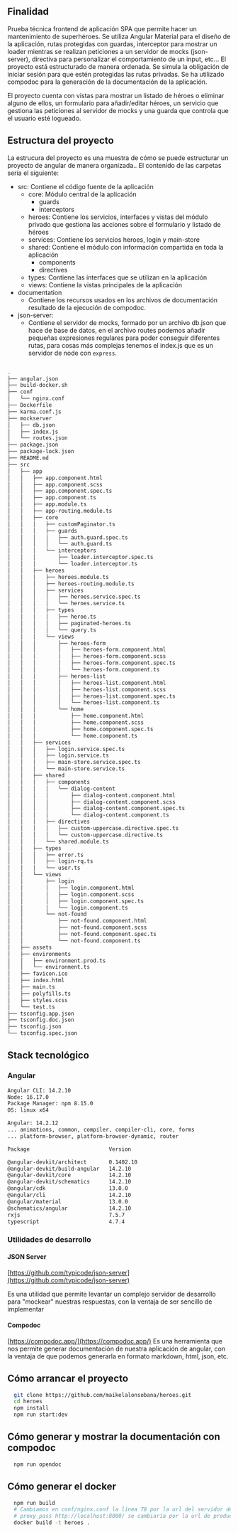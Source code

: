 ## Finalidad

Prueba técnica frontend de aplicación SPA que permite hacer un mantenimiento de superhéroes. Se utiliza Angular Material para el diseño de la aplicación, rutas protegidas con guardas, interceptor para mostrar un loader mientras se realizan peticiones a un servidor de mocks (json-server), directiva para personalizar el comportamiento de un input, etc... El proyecto está estructurado de manera ordenada. Se simula la obligación de iniciar sesión para que estén protegidas las rutas privadas. Se ha utilizado compodoc para la generación de la documentación de la aplicación.

El proyecto cuenta con vistas para mostrar un listado de héroes o eliminar alguno de ellos, un formulario para añadir/editar héroes, un servicio que gestiona las peticiones al servidor de mocks y una guarda que controla que el usuario esté logueado.


## Estructura del proyecto

La estrucura del proyecto es una muestra de cómo se puede estructurar un proyecto de angular de manera organizada.. El contenido de las carpetas sería el siguiente:

- src: Contiene el código fuente de la aplicación
  - core: Módulo central de la aplicación
    - guards          
    - interceptors
  - heroes: Contiene los servicios, interfaces y vistas del módulo privado que gestiona las acciones sobre el formulario y listado de héroes
  - services: Contiene los servicios heroes, login y main-store
  - shared: Contiene el módulo con información compartida en toda la aplicación
    - components         
    - directives   
  - types: Contiene las interfaces que se utilizan en la aplicación
  - views: Contiene la vistas principales de la aplicación
- documentation
  - Contiene los recursos usados en los archivos de documentación resultado de la ejecución de compodoc.
- json-server:
  - Contiene el servidor de mocks, formado por un archivo db.json que hace de base de datos, en el archivo routes podemos añadir pequeñas expresiones regulares para poder conseguir diferentes rutas, para cosas más complejas tenemos el index.js que es un servidor de node con `express`.


```bash

.
├── angular.json
├── build-docker.sh
├── conf
│   └── nginx.conf
├── Dockerfile
├── karma.conf.js
├── mockserver
│   ├── db.json
│   ├── index.js
│   └── routes.json
├── package.json
├── package-lock.json
├── README.md
├── src
│   ├── app
│   │   ├── app.component.html
│   │   ├── app.component.scss
│   │   ├── app.component.spec.ts
│   │   ├── app.component.ts
│   │   ├── app.module.ts
│   │   ├── app-routing.module.ts
│   │   ├── core
│   │   │   ├── customPaginator.ts
│   │   │   ├── guards
│   │   │   │   ├── auth.guard.spec.ts
│   │   │   │   └── auth.guard.ts
│   │   │   └── interceptors
│   │   │       ├── loader.interceptor.spec.ts
│   │   │       └── loader.interceptor.ts
│   │   ├── heroes
│   │   │   ├── heroes.module.ts
│   │   │   ├── heroes-routing.module.ts
│   │   │   ├── services
│   │   │   │   ├── heroes.service.spec.ts
│   │   │   │   └── heroes.service.ts
│   │   │   ├── types
│   │   │   │   ├── heroe.ts
│   │   │   │   ├── paginated-heroes.ts
│   │   │   │   └── query.ts
│   │   │   └── views
│   │   │       ├── heroes-form
│   │   │       │   ├── heroes-form.component.html
│   │   │       │   ├── heroes-form.component.scss
│   │   │       │   ├── heroes-form.component.spec.ts
│   │   │       │   └── heroes-form.component.ts
│   │   │       ├── heroes-list
│   │   │       │   ├── heroes-list.component.html
│   │   │       │   ├── heroes-list.component.scss
│   │   │       │   ├── heroes-list.component.spec.ts
│   │   │       │   └── heroes-list.component.ts
│   │   │       └── home
│   │   │           ├── home.component.html
│   │   │           ├── home.component.scss
│   │   │           ├── home.component.spec.ts
│   │   │           └── home.component.ts
│   │   ├── services
│   │   │   ├── login.service.spec.ts
│   │   │   ├── login.service.ts
│   │   │   ├── main-store.service.spec.ts
│   │   │   └── main-store.service.ts
│   │   ├── shared
│   │   │   ├── components
│   │   │   │   └── dialog-content
│   │   │   │       ├── dialog-content.component.html
│   │   │   │       ├── dialog-content.component.scss
│   │   │   │       ├── dialog-content.component.spec.ts
│   │   │   │       └── dialog-content.component.ts
│   │   │   ├── directives
│   │   │   │   ├── custom-uppercase.directive.spec.ts
│   │   │   │   └── custom-uppercase.directive.ts
│   │   │   └── shared.module.ts
│   │   ├── types
│   │   │   ├── error.ts
│   │   │   ├── login-rq.ts
│   │   │   └── user.ts
│   │   └── views
│   │       ├── login
│   │       │   ├── login.component.html
│   │       │   ├── login.component.scss
│   │       │   ├── login.component.spec.ts
│   │       │   └── login.component.ts
│   │       └── not-found
│   │           ├── not-found.component.html
│   │           ├── not-found.component.scss
│   │           ├── not-found.component.spec.ts
│   │           └── not-found.component.ts
│   ├── assets
│   ├── environments
│   │   ├── environment.prod.ts
│   │   └── environment.ts
│   ├── favicon.ico
│   ├── index.html
│   ├── main.ts
│   ├── polyfills.ts
│   ├── styles.scss
│   └── test.ts
├── tsconfig.app.json
├── tsconfig.doc.json
├── tsconfig.json
└── tsconfig.spec.json

```

## Stack tecnológico

### Angular    
```sh
Angular CLI: 14.2.10
Node: 16.17.0
Package Manager: npm 8.15.0 
OS: linux x64

Angular: 14.2.12
... animations, common, compiler, compiler-cli, core, forms
... platform-browser, platform-browser-dynamic, router

Package                         Version

@angular-devkit/architect       0.1402.10
@angular-devkit/build-angular   14.2.10
@angular-devkit/core            14.2.10
@angular-devkit/schematics      14.2.10
@angular/cdk                    13.0.0
@angular/cli                    14.2.10
@angular/material               13.0.0
@schematics/angular             14.2.10
rxjs                            7.5.7
typescript                      4.7.4
```

### Utilidades de desarrollo


#### JSON Server

[https://github.com/typicode/json-server](https://github.com/typicode/json-server)

Es una utilidad que permite levantar un complejo servidor de desarrollo para "mockear" nuestras respuestas, con la ventaja de ser sencillo de implementar

#### Compodoc

[https://compodoc.app/](https://compodoc.app/)
Es una herramienta que nos permite generar documentación de nuestra aplicación de angular, con la ventaja de que podemos generarla en formato markdown, html, json, etc.


## Cómo arrancar el proyecto

  ```sh
    git clone https://github.com/maikelalonsobana/heroes.git
    cd heroes
    npm install
    npm run start:dev
  ```
## Cómo generar y mostrar la documentación con compodoc

  ```sh
    npm run opendoc
  ```

## Cómo generar el docker

  ```sh
    npm run build
    # Cambiamos en conf/nginx.conf la línea 78 por la url del servidor de producción
    # proxy_pass http://localhost:8080/ se cambiaría por la url de producción
    docker build -t heroes .
  ```
